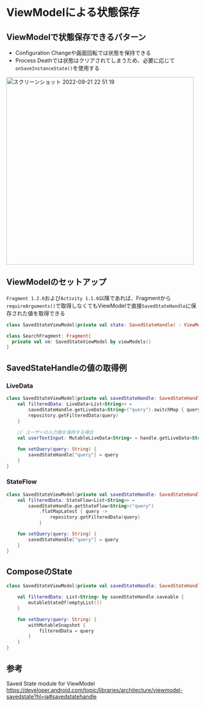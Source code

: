 # ViewModelによる状態保存

## ViewModelで状態保存できるパターン  
- Configuration Changeや画面回転では状態を保持できる  
- Process Deathでは状態はクリアされてしまうため、必要に応じて`onSaveInstanceState()`を使用する   
  
<img width="491" alt="スクリーンショット 2022-09-21 22 51 19" src="https://user-images.githubusercontent.com/16067422/191522304-317956b6-9260-4951-9367-cea3dfd141d0.png">

## ViewModelのセットアップ
`Fragment 1.2.0`および`Activity 1.1.0`以降であれば、Fragmentから`requireArguments()`で取得しなくてもViewModelで直接`SavedStateHandle`に保存された値を取得できる
```Kotlin
class SavedStateViewModel(private val state: SavedStateHandle) : ViewModel() { ... }

class SearchFragment: Fragment{
  private val vm: SavedStateViewModel by viewModels()
}
```

## SavedStateHandleの値の取得例

### LiveData
```Kotlin
class SavedStateViewModel(private val savedStateHandle: SavedStateHandle) : ViewModel() {
    val filteredData: LiveData<List<String>> =
        savedStateHandle.getLiveData<String>("query").switchMap { query ->
        repository.getFilteredData(query)
    }
    
    // ユーザーの入力値を保持する場合
    val userTextInput: MutableLiveData<String> = handle.getLiveData<String>("USER_TEXT_INPUT", "")

    fun setQuery(query: String) {
        savedStateHandle["query"] = query
    }
}
```

### StateFlow
```Kotlin
class SavedStateViewModel(private val savedStateHandle: SavedStateHandle) : ViewModel() {
    val filteredData: StateFlow<List<String>> =
        savedStateHandle.getStateFlow<String>("query")
            .flatMapLatest { query ->
                repository.getFilteredData(query)
            }

    fun setQuery(query: String) {
        savedStateHandle["query"] = query
    }
}
```

## ComposeのState
```Kotlin
class SavedStateViewModel(private val savedStateHandle: SavedStateHandle) : ViewModel() {

    val filteredData: List<String> by savedStateHandle.saveable {
        mutableStateOf(emptyList())
    }

    fun setQuery(query: String) {
        withMutableSnapshot {
            filteredData = query
        }
    }
}
```

## 参考
Saved State module for ViewModel   
https://developer.android.com/topic/libraries/architecture/viewmodel-savedstate?hl=ja#savedstatehandle
